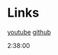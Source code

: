 # Links

[youtube](https://www.youtube.com/watch?v=gieEQFIfgYc)
[github](https://github.com/gitdagray/typescript-course)

2:38:00
